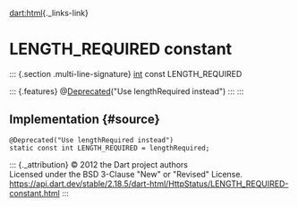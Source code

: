 [dart:html](../../dart-html/dart-html-library){._links-link}

LENGTH\_REQUIRED constant
=========================

::: {.section .multi-line-signature}
[int](../../dart-core/int-class) const LENGTH\_REQUIRED

::: {.features}
@[Deprecated](../../dart-core/deprecated-class)(\"Use lengthRequired
instead\")
:::
:::

Implementation {#source}
--------------

``` {.language-dart data-language="dart"}
@Deprecated("Use lengthRequired instead")
static const int LENGTH_REQUIRED = lengthRequired;
```

::: {._attribution}
© 2012 the Dart project authors\
Licensed under the BSD 3-Clause \"New\" or \"Revised\" License.\
<https://api.dart.dev/stable/2.18.5/dart-html/HttpStatus/LENGTH_REQUIRED-constant.html>
:::
